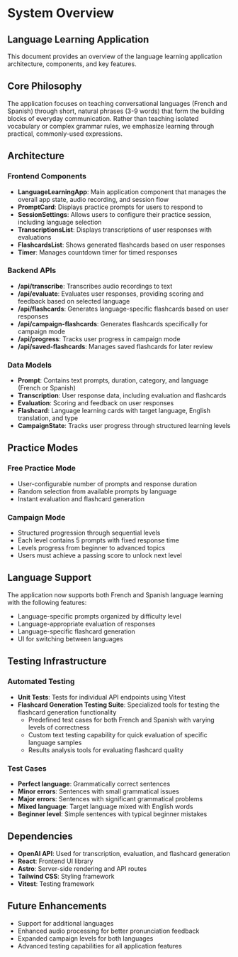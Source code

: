 # System Overview

## Language Learning Application

This document provides an overview of the language learning application architecture, components, and key features.

## Core Philosophy
The application focuses on teaching conversational languages (French and Spanish) through short, natural phrases (3-9 words) that form the building blocks of everyday communication. Rather than teaching isolated vocabulary or complex grammar rules, we emphasize learning through practical, commonly-used expressions.

## Architecture

### Frontend Components
- **LanguageLearningApp**: Main application component that manages the overall app state, audio recording, and session flow
- **PromptCard**: Displays practice prompts for users to respond to
- **SessionSettings**: Allows users to configure their practice session, including language selection
- **TranscriptionsList**: Displays transcriptions of user responses with evaluations
- **FlashcardsList**: Shows generated flashcards based on user responses
- **Timer**: Manages countdown timer for timed responses

### Backend APIs
- **/api/transcribe**: Transcribes audio recordings to text
- **/api/evaluate**: Evaluates user responses, providing scoring and feedback based on selected language
- **/api/flashcards**: Generates language-specific flashcards based on user responses
- **/api/campaign-flashcards**: Generates flashcards specifically for campaign mode
- **/api/progress**: Tracks user progress in campaign mode
- **/api/saved-flashcards**: Manages saved flashcards for later review

### Data Models
- **Prompt**: Contains text prompts, duration, category, and language (French or Spanish)
- **Transcription**: User response data, including evaluation and flashcards
- **Evaluation**: Scoring and feedback on user responses
- **Flashcard**: Language learning cards with target language, English translation, and type
- **CampaignState**: Tracks user progress through structured learning levels

## Practice Modes

### Free Practice Mode
- User-configurable number of prompts and response duration
- Random selection from available prompts by language
- Instant evaluation and flashcard generation

### Campaign Mode
- Structured progression through sequential levels
- Each level contains 5 prompts with fixed response time
- Levels progress from beginner to advanced topics
- Users must achieve a passing score to unlock next level

## Language Support
The application now supports both French and Spanish language learning with the following features:
- Language-specific prompts organized by difficulty level
- Language-appropriate evaluation of responses
- Language-specific flashcard generation
- UI for switching between languages

## Testing Infrastructure

### Automated Testing
- **Unit Tests**: Tests for individual API endpoints using Vitest
- **Flashcard Generation Testing Suite**: Specialized tools for testing the flashcard generation functionality
  - Predefined test cases for both French and Spanish with varying levels of correctness
  - Custom text testing capability for quick evaluation of specific language samples
  - Results analysis tools for evaluating flashcard quality

### Test Cases
- **Perfect language**: Grammatically correct sentences
- **Minor errors**: Sentences with small grammatical issues
- **Major errors**: Sentences with significant grammatical problems
- **Mixed language**: Target language mixed with English words
- **Beginner level**: Simple sentences with typical beginner mistakes

## Dependencies
- **OpenAI API**: Used for transcription, evaluation, and flashcard generation
- **React**: Frontend UI library
- **Astro**: Server-side rendering and API routes
- **Tailwind CSS**: Styling framework
- **Vitest**: Testing framework

## Future Enhancements
- Support for additional languages
- Enhanced audio processing for better pronunciation feedback
- Expanded campaign levels for both languages
- Advanced testing capabilities for all application features
